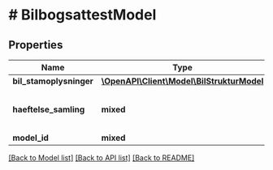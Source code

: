 # # BilbogsattestModel

## Properties

Name | Type | Description | Notes
------------ | ------------- | ------------- | -------------
**bil_stamoplysninger** | [**\OpenAPI\Client\Model\BilStrukturModel**](BilStrukturModel.md) |  | [optional]
**haeftelse_samling** | **mixed** | Summariske oplysninger for en hæftelse. | [optional]
**model_id** | **mixed** | Model ID | [optional]

[[Back to Model list]](../../README.md#models) [[Back to API list]](../../README.md#endpoints) [[Back to README]](../../README.md)
